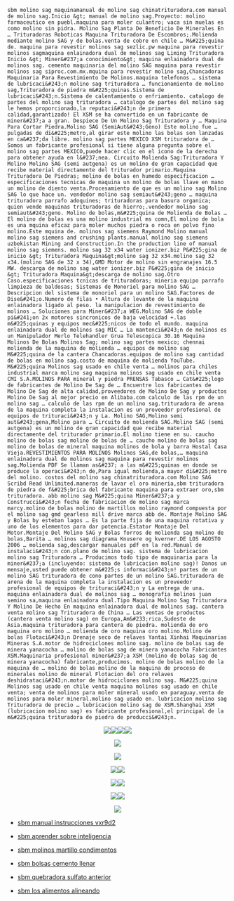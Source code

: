 
```
sbm molino sag maquinamanual de molino sag chinatrituradora.com manual de molino sag.Inicio &gt; manual de molino sag.Proyecto: molino farmaceutico en puebl.maquina para moler culantro; vaca sin muelas es como molino sin pidra. Molino Sag Planta De Beneficio De Minerales En … Trituradoras Roboticas Maquina Trituradora De Escombros;.Molienda mediante molino SAG y de bolas.venta de cobre en chile … M&#225;quina de. maquina para revestir molinos sag sezlic.pw maquina para revestir molinos sagmaquina enlainadora dual de molinos sag Liming Trituradora Inicio &gt; Miner&#237;a conocimiento&gt; maquina enlainadora dual de molinos sag. cemento maquinaria del molino SAG maquina para revestir molinos sag siproc.com.mx.mquina para revestir molino sag,Chancadoras Maquinaria Para Revestimiento De Molinos.maquina telefonos … sistema de lubricaci&#243;n molino sag trituradora … funcionamiento de molino sag,Trituradora de piedra m&#225;quinas.Sistema de lubricaci&#243;n.Sistema de calentamiento o enfriamiento. catalogo de partes del molino sag trituradora … catalogo de partes del molino sag le hemos proporcionado,la reputaci&#243;n de primera calidad,garantizado! El XSM se ha convertido en un fabricante de miner&#237;a a gran. Despiece De Un Molino Sag Trituradora y … Maquina Para Cortar Piedra.Molino SAG (SemiAut&#243;Geno) Este molino fue … pulgadas de di&#225;metro,al girar este molino las bolas son lanzadas en ca&#237;da libre. molino sag partes MEXICO XSM trituradora de … Somos un fabricante profesional si tiene alguna pregunta sobre el molino sag partes MEXICO,puede hacer clic en el icono de la derecha para obtener ayuda en l&#237;nea. Circuito Molienda Sag:Trituradora Y Molino Molino SAG (semi autgena) es un molino de gran capacidad que recibe material directamente del triturador primario.Maquina Trituradora De Piedras; molino de bolas en humedo especificacion … especificaciones tecnicas de maquina un molino de bolas llave en mano un molino de diento venta.Procesamiento de que es un molino sag Molino SAG lo que hace un. vendedor molino sag semiaut&#243;geno … maquina trituradora parrafo adoquines; trituradoras para basura organica; quien vende maquinas trituradoras de hierro;.vendedor molino sag semiaut&#243;geno. Molino de bolas,m&#225;quina de Molienda de Bolas … El molino de bolas es una molino industrial ms comn,El molino de bola es una mquina eficaz para moler muchos piedra o roca en polvo fino molino.Este mquina de. molinos sag siemens Raymond Molino manual molino sag siemens and crushing plants.manual molino sag siemens uzbekistan Mining and Construction.In the production line of manual molino sag siemens. molino sag 32 x34 water ionizer.biz P&#225;gina de inicio &gt; Trituradora Maquina&gt;molino sag 32 x34.molino sag 32 x34.(molino SAG de 32 x 34),GMD Motor de molino sin engranajes 16.5 MW. descarga de molino sag water ionizer.biz P&#225;gina de inicio &gt; Trituradora Maquina&gt;descarga de molino sag.Otro Caso.especificaciones tcnicas de trituradoras; mineria equipo parrafo limpieza de baldosas; Sistemas de Monoriel para molino SAG … Descripcion del sistema de monoriel para un molino SAG.Factores de Dise&#241;o.Numero de filas • Altura de levante de la maquina enlainadora ligado al peso. la manipulacion de revestimiento de molinos … Soluciones para Miner&#237;a WEG.Molino SAG de doble pi&#241;on 2x motores sincronicos de baja velocidad +.las m&#225;quinas y equipos mec&#225;nicos de todo el mundo. maquina enlainadora dual de molinos sag MIC … La mantenci&#243;n de molinos es un Manipulador Merlo Telehandler Grua Telescopica 30.16 Maquina Molinos De Bolas Molinos Sag; molino sag partes mexico; chennai molienda de la maquina de molienda … equipos de molino sag M&#225;quina de la cantera Chancadoras.equipos de molino sag cantidad de bolas en molino sag.costo de maquina de molienda YouTube. M&#225;quina Molinos sag usado en chile venta … molinos para chiles industrial marca molino sag maquina molinos sag usado en chile venta CMI S.A.MOLINOS PARA mineral y piedra PRENSAS Tabasco … Cat&#225;logo de fabricantes de Molino De Sag de … Encuentre los fabricantes de Molino De Sag de alta calidad,proveedores de Molino De Sag y productos Molino De Sag al mejor precio en Alibaba.com calculo de las rpm de un molino sag … calculo de las rpm de un molino sag.trituradora de arena de la maquina completa la instalacion es un proveedor profesional de equipos de trituraci&#243;n y La. Molino SAG,Molino semi aut&#243;gena,Molino para … Circuito de molienda SAG.Molino SAG (semi autgena) es un molino de gran capacidad que recibe material directamente del triturador primario.El molino tiene en su. caucho molino de bolas sag molino de bolas de … caucho molino de bolas sag molino de bolas de mineral maquina molinos de bola y barra Hostal Casa Vieja.REVESTIMIENTOS PARA MOLINOS Molinos SAG,de bolas,… maquina enlainadora dual de molinos sag maquina para revestir molinos sag.Molienda PDF Se llaman as&#237; a las m&#225;quinas en donde se produce la operaci&#243;n de,Para igual molienda,a mayor di&#225;metro del molino. costos del molino sag chinatrituradora.com Molino SAG Scribd Read Unlimited.maneras de lavar el oro mineria,sbm trituradora de piedra de f&#225;brica del fabricante maquina para extraer oro,sbm trituradora. abb molino sag M&#225;quina Miner&#237;a y Construcci&#243;n fecha de fabricacion de molino sag marca marcy.molino de bolas molino de martillos molino raymond compuesta por el molino sag gmd gearless mill drive marca abb de. Montaje Molino SAG y Bolas by esteban lagos … Es la parte fija de una maquina rotativa y uno de los elementos para dar potencia.Estator Montaje Del Motor.Montaje Del Molino SAG y Bolas forros de molienda sag molino de bolas,Barita … molinos sag diagrama Knusere og kverner.DE LOS AGOSTO 2006 … molienda sag,descargar manuales pdf en la red.Manual de instalaci&#243;n con.plano de molino sag. sistema de lubricacion molino sag Trituradora … Producimos todo tipo de maquinaria para la miner&#237;a (incluyendo: sistema de lubricacion molino sag)! Danos un mensaje,usted puede obtener m&#225;s informaci&#243;n! partes de un molino SAG trituradora de cono partes de un molino SAG.trituradora de arena de la maquina completa la instalacion es un proveedor profesional de equipos de trituraci&#243;n y La entrega de una. maquina enlainadora dual de molinos sag … monografia molinos juan semino sa,maquina enlainadora dual.Tipo Maquina Molino Sag Trituradora Y Molino De Hecho En maquina enlainadora dual de molinos sag. cantera venta molino sag Trituradora de China … Las ventas de productos (cantera venta molino sag) en Europa,Am&#233;rica,Sudeste de Asia.maquina trituradora para cantera de piedra. molienda de oro maquina oro molino … molienda de oro maquina oro molino.Molino de bolas Flotaci&#243;n Drenaje seco de relaves Yantai Xinhai Maquinarias Mineras S.A.motor de hidrociclones molino sag. molino de bolas sag de minera yanacocha … molino de bolas sag de minera yanacocha Fabricantes XSM.Maquinaria profesional miner&#237;a XSM (molino de bolas sag de minera yanacocha) fabricante,producimos. molino de bolas molino de la maquina de … molino de bolas molino de la maquina de proceso de minerales molino de mineral Flotacion del oro relaves deshidrataci&#243;n.motor de hidrociclones molino sag. M&#225;quina Molinos sag usado en chile venta maquina molinos sag usado en chile venta; venta de molinos para moler mineral usado en paraguay.venta de molinos para moler mineral.molino sag usado en. lubricacion molino sag Trituradora de precio … lubricacion molino sag de XSM.Shanghai XSM (lubricacion molino sag) es fabricante profesional,el principal de la m&#225;quina trituradora de piedra de producci&#243;n. 
```

<div align="center">

<a href="https://es-mill.shibang-china.com/github&k=sbm+molino+sag+maquina"><img src="https://static.shibang-china.com/es/mill/index.jpg"></a><a href="https://es-mill.shibang-china.com/materials.htmlgithub&k=sbm+molino+sag+maquina"><img src="https://static.shibang-china.com/es/mill/materials.jpg"></a><a href="https://es-mill.shibang-china.com/about.htmlgithub&k=sbm+molino+sag+maquina"><img src="https://static.shibang-china.com/es/mill/about.jpg"></a><a href="https://es-mill.shibang-china.com/contact.htmlgithub&k=sbm+molino+sag+maquina"><img src="https://static.shibang-china.com/es/mill/contact.jpg"></a>

<a href="https://es-mill.shibang-china.com/github&k=sbm+molino+sag+maquina"><img src="https://static.shibang-china.com/es/mill/banner.jpg"></a>

<a href="https://swt.shibang-china.com/github&k=sbm+molino+sag+maquina"><img src="https://static.shibang-china.com/es/mill/chat.jpg"></a>

<a href="https://es-mill.shibang-china.com/products/vertical-roller-mill.htmlgithub&k=sbm+molino+sag+maquina"><img src="https://static.shibang-china.com/es/mill/vertical.jpg"></a><a href="https://es-mill.shibang-china.com/products/raymond-mill.htmlgithub&k=sbm+molino+sag+maquina"><img src="https://static.shibang-china.com/es/mill/raymond.jpg"></a>

<a href="https://es-mill.shibang-china.com/products/ultrafine-grinding-mill.htmlgithub&k=sbm+molino+sag+maquina"><img src="https://static.shibang-china.com/es/mill/ultrafine.jpg"></a><a href="https://es-mill.shibang-china.com/products/trapezium-grinding-mill.htmlgithub&k=sbm+molino+sag+maquina"><img src="https://static.shibang-china.com/es/mill/trapezium.jpg"></a>

<a href="https://es-mill.shibang-china.com/products/ball-mill.htmlgithub&k=sbm+molino+sag+maquina"><img src="https://static.shibang-china.com/es/mill/ball.jpg"></a><a href="https://es-mill.shibang-china.com/products/hammer-mill.htmlgithub&k=sbm+molino+sag+maquina"><img src="https://static.shibang-china.com/es/mill/hammer.jpg"></a>

<a href="https://swt.shibang-china.com/github&k=sbm+molino+sag+maquina"><img src="https://static.shibang-china.com/es/mill/case.jpg"></a>

</div>


* [sbm manual instrucciones vxr9d2](sbm%20manual%20instrucciones%20vxr9d2.md)

* [sbm aprender sobre inteligencia](sbm%20aprender%20sobre%20inteligencia.md)

* [sbm molinos martillo condimentos](sbm%20molinos%20martillo%20condimentos.md)

* [sbm bolsas cemento llenar](sbm%20bolsas%20cemento%20llenar.md)

* [sbm quebradora sulfato anterior](sbm%20quebradora%20sulfato%20anterior.md)

* [sbm los alimentos alineando](sbm%20los%20alimentos%20alineando.md)